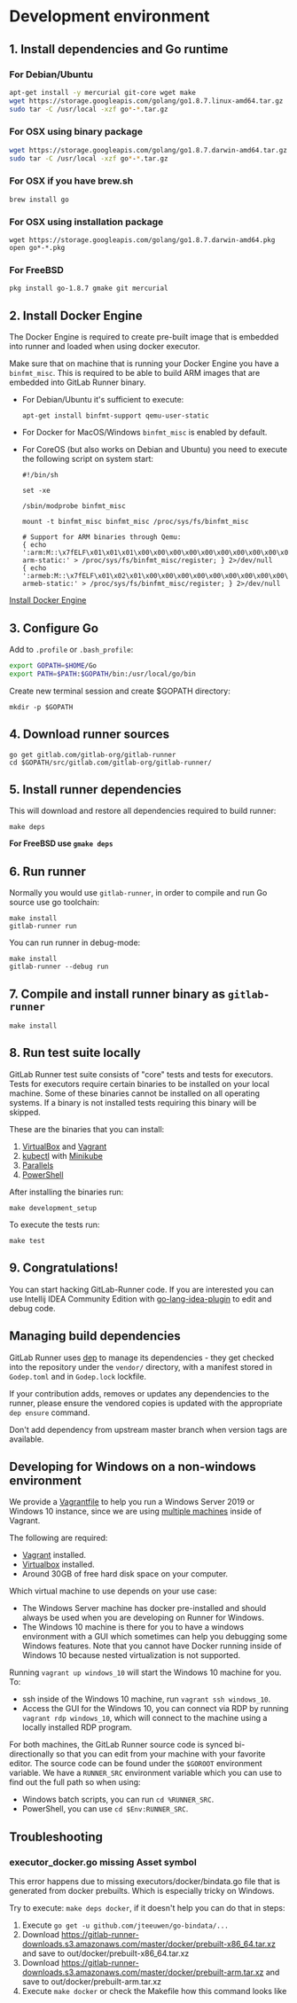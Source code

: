 # Development environment

## 1. Install dependencies and Go runtime

### For Debian/Ubuntu
```bash
apt-get install -y mercurial git-core wget make
wget https://storage.googleapis.com/golang/go1.8.7.linux-amd64.tar.gz
sudo tar -C /usr/local -xzf go*-*.tar.gz
```

### For OSX using binary package
```bash
wget https://storage.googleapis.com/golang/go1.8.7.darwin-amd64.tar.gz
sudo tar -C /usr/local -xzf go*-*.tar.gz
```

### For OSX if you have brew.sh
```
brew install go
```

### For OSX using installation package
```
wget https://storage.googleapis.com/golang/go1.8.7.darwin-amd64.pkg
open go*-*.pkg
```

### For FreeBSD
```
pkg install go-1.8.7 gmake git mercurial
```

## 2. Install Docker Engine

The Docker Engine is required to create pre-built image that is embedded into runner and loaded when using docker executor.

Make sure that on machine that is running your Docker Engine you have a `binfmt_misc`.
This is required to be able to build ARM images that are embedded into GitLab Runner binary.

* For Debian/Ubuntu it's sufficient to execute:

    ```
    apt-get install binfmt-support qemu-user-static
    ```

* For Docker for MacOS/Windows `binfmt_misc` is enabled by default.

* For CoreOS (but also works on Debian and Ubuntu) you need to execute the following script on system start:

    ```
    #!/bin/sh

    set -xe

    /sbin/modprobe binfmt_misc

    mount -t binfmt_misc binfmt_misc /proc/sys/fs/binfmt_misc

    # Support for ARM binaries through Qemu:
    { echo ':arm:M::\x7fELF\x01\x01\x01\x00\x00\x00\x00\x00\x00\x00\x00\x00\x02\x00\x28\x00:\xff\xff\xff\xff\xff\xff\xff\x00\xff\xff\xff\xff\xff\xff\xff\xff\xfe\xff\xff\xff:/usr/bin/qemu-arm-static:' > /proc/sys/fs/binfmt_misc/register; } 2>/dev/null
    { echo ':armeb:M::\x7fELF\x01\x02\x01\x00\x00\x00\x00\x00\x00\x00\x00\x00\x00\x02\x00\x28:\xff\xff\xff\xff\xff\xff\xff\x00\xff\xff\xff\xff\xff\xff\xff\xff\xff\xfe\xff\xff:/usr/bin/qemu-armeb-static:' > /proc/sys/fs/binfmt_misc/register; } 2>/dev/null
    ```

[Install Docker Engine](https://docs.docker.com/engine/installation/)

## 3. Configure Go

Add to `.profile` or `.bash_profile`:

```bash
export GOPATH=$HOME/Go
export PATH=$PATH:$GOPATH/bin:/usr/local/go/bin
```

Create new terminal session and create $GOPATH directory:

```
mkdir -p $GOPATH
```

## 4. Download runner sources

```
go get gitlab.com/gitlab-org/gitlab-runner
cd $GOPATH/src/gitlab.com/gitlab-org/gitlab-runner/
```

## 5. Install runner dependencies

This will download and restore all dependencies required to build runner:
```
make deps
```

**For FreeBSD use `gmake deps`**

## 6. Run runner

Normally you would use `gitlab-runner`, in order to compile and run Go source use go toolchain:

```
make install
gitlab-runner run
```

You can run runner in debug-mode:

```
make install
gitlab-runner --debug run
```

## 7. Compile and install runner binary as `gitlab-runner`

```
make install
```

## 8. Run test suite locally

GitLab Runner test suite consists of "core" tests and tests for executors.
Tests for executors require certain binaries to be installed on your local
machine. Some of these binaries cannot be installed on all operating
systems. If a binary is not installed tests requiring this binary will be
skipped.

These are the binaries that you can install:

1. [VirtualBox](https://www.virtualbox.org/wiki/Downloads) and [Vagrant](https://www.vagrantup.com/downloads.html)
1. [kubectl](https://kubernetes.io/docs/user-guide/prereqs/) with
  [Minikube](https://github.com/kubernetes/minikube)
1. [Parallels](http://www.parallels.com/products/desktop/download/)
1. [PowerShell](https://msdn.microsoft.com/en-us/powershell)

After installing the binaries run:

```
make development_setup
```

To execute the tests run:

```
make test
```

## 9. Congratulations!

You can start hacking GitLab-Runner code. If you are interested you can use Intellij IDEA Community Edition with [go-lang-idea-plugin](https://github.com/go-lang-plugin-org/go-lang-idea-plugin) to edit and debug code.

## Managing build dependencies

GitLab Runner uses [dep](https://github.com/golang/dep) to manage
its dependencies - they get checked into the repository under the `vendor/` directory,
with a manifest stored in `Godep.toml` and in `Godep.lock` lockfile.

If your contribution adds, removes or updates any dependencies to the runner,
please ensure the vendored copies is updated with the appropriate `dep ensure` command.

Don't add dependency from upstream master branch when version tags are available.

## Developing for Windows on a non-windows environment

We provide a [Vagrantfile](https://gitlab.com/gitlab-org/gitlab-runner/tree/master/Vagrantfile)
to help you run a Windows Server 2019 or Windows 10 instance, since we
are using [multiple machines](https://www.vagrantup.com/docs/multi-machine/) inside of Vagrant.

The following are required:

- [Vagrant](https://www.vagrant.com) installed.
- [Virtualbox](https://www.virtualbox.com) installed.
- Around 30GB of free hard disk space on your computer.

Which virtual machine to use depends on your use case:

- The Windows Server machine has docker pre-installed and should always
  be used when you are developing on Runner for Windows.
- The Windows 10 machine is there for you to have a windows environment
  with a GUI which sometimes can help you debugging some Windows
  features. Note that you cannot have Docker running inside of Windows
  10 because nested virtualization is not supported.

Running `vagrant up windows_10` will start the Windows 10 machine for
you. To:

- ssh inside of the Windows 10 machine, run `vagrant ssh windows_10`. 
- Access the GUI for the Windows 10, you can connect via
  RDP by running `vagrant rdp windows_10`, which will connect to the
  machine using a locally installed RDP program.

For both machines, the GitLab Runner source code is synced
bi-directionally so that you can edit from your machine with your
favorite editor. The source code can be found under the `$GOROOT`
environment variable. We have a `RUNNER_SRC` environment variable which
you can use to find out the full path so when using:

- Windows batch scripts, you can run `cd %RUNNER_SRC`.
- PowerShell, you can use `cd $Env:RUNNER_SRC`.

## Troubleshooting

### executor_docker.go missing Asset symbol

This error happens due to missing executors/docker/bindata.go file that is generated from docker prebuilts.
Which is especially tricky on Windows.

Try to execute: `make deps docker`, if it doesn't help you can do that in steps:

1. Execute `go get -u github.com/jteeuwen/go-bindata/...`
2. Download https://gitlab-runner-downloads.s3.amazonaws.com/master/docker/prebuilt-x86_64.tar.xz and save to out/docker/prebuilt-x86_64.tar.xz
3. Download https://gitlab-runner-downloads.s3.amazonaws.com/master/docker/prebuilt-arm.tar.xz and save to out/docker/prebuilt-arm.tar.xz
4. Execute `make docker` or check the Makefile how this command looks like
